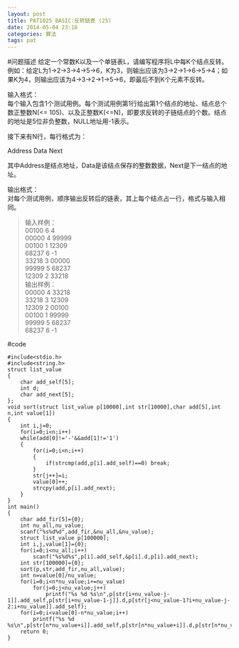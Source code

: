 ```yaml
---
layout: post
title: PAT1025 BASIC:反转链表 (25)
date: 2014-05-04 23:18
categories: 算法
tags: pat
---
```


#问题描述
给定一个常数K以及一个单链表L，请编写程序将L中每K个结点反转。例如：给定L为1→2→3→4→5→6，K为3，则输出应该为3→2→1→6→5→4；如果K为4，则输出应该为4→3→2→1→5→6，即最后不到K个元素不反转。

输入格式：  
每个输入包含1个测试用例。每个测试用例第1行给出第1个结点的地址、结点总个数正整数N(<= 105)、以及正整数K(<=N)，即要求反转的子链结点的个数。结点的地址是5位非负整数，NULL地址用-1表示。

接下来有N行，每行格式为：

Address Data Next

其中Address是结点地址，Data是该结点保存的整数数据，Next是下一结点的地址。

输出格式：  
对每个测试用例，顺序输出反转后的链表，其上每个结点占一行，格式与输入相同。

>输入样例：  
00100 6 4  
00000 4 99999  
00100 1 12309  
68237 6 -1  
33218 3 00000  
99999 5 68237  
12309 2 33218  
输出样例：  
00000 4 33218  
33218 3 12309  
12309 2 00100  
00100 1 99999  
99999 5 68237  
68237 6 -1  

#code
```
#include<stdio.h>
#include<string.h>
struct list_value
{
	char add_self[5];
	int d;
	char add_next[5];
};
void sort(struct list_value p[10000],int str[10000],char add[5],int n,int value[1])
{
	int i,j=0;
	for(i=0;i<n;i++)
	while(add[0]!='-'&&add[1]!='1')
	{
		for(i=0;i<n;i++)
		{
			if(strcmp(add,p[i].add_self)==0) break;
		}
		str[j++]=i;
		value[0]++;
		strcpy(add,p[i].add_next);
	}
}
int main()
{
	char add_fir[5]={0};
	int nu_all,nu_value;
	scanf("%s%d%d",add_fir,&nu_all,&nu_value);
	struct list_value p[100000];
	int i,j,value[1]={0};
	for(i=0;i<nu_all;i++)
		scanf("%s%d%s",p[i].add_self,&p[i].d,p[i].add_next);
	int str[100000]={0};
	sort(p,str,add_fir,nu_all,value);
	int n=value[0]/nu_value;
	for(i=0;i<n*nu_value;i+=nu_value)
		for(j=0;j<nu_value;j++)
			printf("%s %d %s\n",p[str[i+nu_value-j-1]].add_self,p[str[i+nu_value-1-j]].d,p[str[j<nu_value-1?i+nu_value-j-2:i+nu_value]].add_self);
	for(i=0;i<value[0]-n*nu_value;i++)
		printf("%s %d %s\n",p[str[n*nu_value+i]].add_self,p[str[n*nu_value+i]].d,p[str[n*nu_value+i]].add_next);
	return 0;
}
```
